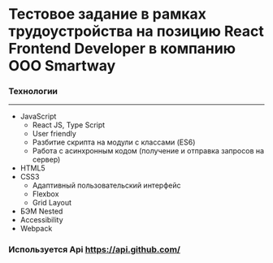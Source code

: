 # **Тестовое задание в рамках трудоустройства на позицию React Frontend Developer в компанию ООО Smartway**


### **Технологии**
***
* JavaScript
  * React JS, Type Script
  * User friendly
  * Разбитие скрипта на модули с классами (ES6)
  * Работа с асинхронным кодом (получение и отправка запросов на сервер)
* HTML5
* CSS3
  * Адаптивный пользовательский интерфейс
  * Flexbox
  * Grid Layout
* БЭМ Nested
* Accessibility
* Webpack

### **Используется Api https://api.github.com/**
